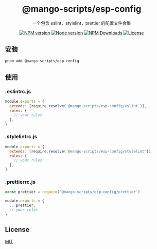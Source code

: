 <h1 align="center">
@mango-scripts/esp-config
</h1>
<p align="center">
一个包含 eslint，stylelint，prettier 的配置文件合集
<p>
<p align="center">
<a href="https://www.npmjs.com/package/@mango-scripts/esp-config" target="__blank" rel="noopener noreferrer"><img src="https://img.shields.io/npm/v/@mango-scripts/esp-config?label=" alt="NPM version"></a>
<a href="https://www.npmjs.com/package/@mango-scripts/esp-config" target="__blank" rel="noopener noreferrer"><img src="https://img.shields.io/node/v/@mango-scripts/esp-config" alt="Node version"></a>
<a href="https://www.npmjs.com/package/@mango-scripts/esp-config" target="__blank" rel="noopener noreferrer"><img alt="NPM Downloads" src="https://img.shields.io/npm/dt/@mango-scripts/esp-config"></a>
<a href="./LICENSE" target="__blank" rel="noopener noreferrer"><img alt="License" src="https://img.shields.io/github/license/Albertlin0923/mango-scripts"></a>
</p>

## 安装

```bash
pnpm add @mango-scripts/esp-config
```

## 使用

### .eslintrc.js

```js
module.exports = {
  extends: [require.resolve('@mango-scripts/esp-config/eslint')],
  rules: {
    // your rules
  },
}
```

### .stylelintrc.js

```js
module.exports = {
  extends: [require.resolve('@mango-scripts/esp-config/stylelint')],
  rules: {
    // your rules
  },
}
```

### .prettierrc.js

```js
const prettier = require('@mango-scripts/esp-config/prettier')

module.exports = {
  ...prettier,
  // your rules
}
```

## License

[MIT](./LICENSE)
